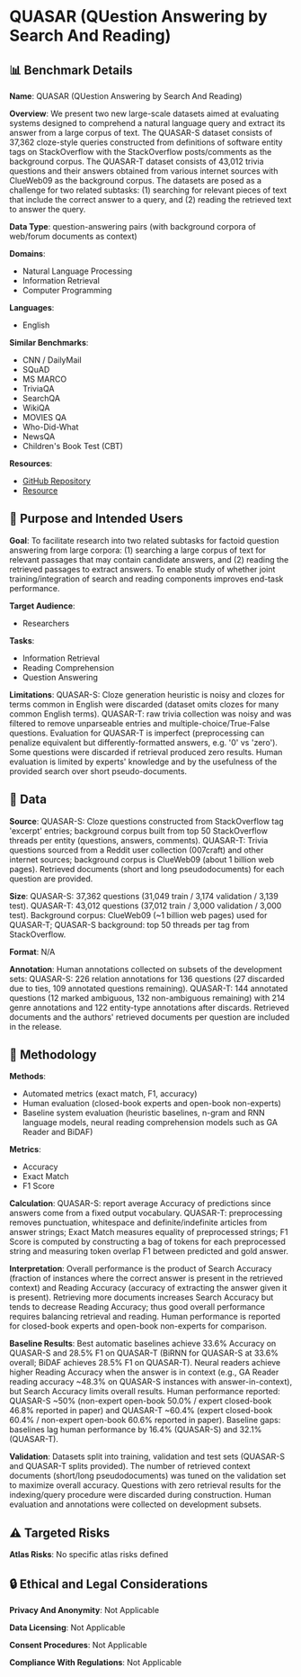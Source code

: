# QUASAR (QUestion Answering by Search And Reading)

## 📊 Benchmark Details

**Name**: QUASAR (QUestion Answering by Search And Reading)

**Overview**: We present two new large-scale datasets aimed at evaluating systems designed to comprehend a natural language query and extract its answer from a large corpus of text. The QUASAR-S dataset consists of 37,362 cloze-style queries constructed from definitions of software entity tags on StackOverflow with the StackOverflow posts/comments as the background corpus. The QUASAR-T dataset consists of 43,012 trivia questions and their answers obtained from various internet sources with ClueWeb09 as the background corpus. The datasets are posed as a challenge for two related subtasks: (1) searching for relevant pieces of text that include the correct answer to a query, and (2) reading the retrieved text to answer the query.

**Data Type**: question-answering pairs (with background corpora of web/forum documents as context)

**Domains**:
- Natural Language Processing
- Information Retrieval
- Computer Programming

**Languages**:
- English

**Similar Benchmarks**:
- CNN / DailyMail
- SQuAD
- MS MARCO
- TriviaQA
- SearchQA
- WikiQA
- MOVIES QA
- Who-Did-What
- NewsQA
- Children's Book Test (CBT)

**Resources**:
- [GitHub Repository](https://github.com/bdhingra/quasar)
- [Resource](https://arxiv.org/abs/1707.03904)

## 🎯 Purpose and Intended Users

**Goal**: To facilitate research into two related subtasks for factoid question answering from large corpora: (1) searching a large corpus of text for relevant passages that may contain candidate answers, and (2) reading the retrieved passages to extract answers. To enable study of whether joint training/integration of search and reading components improves end-task performance.

**Target Audience**:
- Researchers

**Tasks**:
- Information Retrieval
- Reading Comprehension
- Question Answering

**Limitations**: QUASAR-S: Cloze generation heuristic is noisy and clozes for terms common in English were discarded (dataset omits clozes for many common English terms). QUASAR-T: raw trivia collection was noisy and was filtered to remove unparseable entries and multiple-choice/True-False questions. Evaluation for QUASAR-T is imperfect (preprocessing can penalize equivalent but differently-formatted answers, e.g. '0' vs 'zero'). Some questions were discarded if retrieval produced zero results. Human evaluation is limited by experts' knowledge and by the usefulness of the provided search over short pseudo-documents.

## 💾 Data

**Source**: QUASAR-S: Cloze questions constructed from StackOverflow tag 'excerpt' entries; background corpus built from top 50 StackOverflow threads per entity (questions, answers, comments). QUASAR-T: Trivia questions sourced from a Reddit user collection (007craft) and other internet sources; background corpus is ClueWeb09 (about 1 billion web pages). Retrieved documents (short and long pseudodocuments) for each question are provided.

**Size**: QUASAR-S: 37,362 questions (31,049 train / 3,174 validation / 3,139 test). QUASAR-T: 43,012 questions (37,012 train / 3,000 validation / 3,000 test). Background corpus: ClueWeb09 (~1 billion web pages) used for QUASAR-T; QUASAR-S background: top 50 threads per tag from StackOverflow.

**Format**: N/A

**Annotation**: Human annotations collected on subsets of the development sets: QUASAR-S: 226 relation annotations for 136 questions (27 discarded due to ties, 109 annotated questions remaining). QUASAR-T: 144 annotated questions (12 marked ambiguous, 132 non-ambiguous remaining) with 214 genre annotations and 122 entity-type annotations after discards. Retrieved documents and the authors' retrieved documents per question are included in the release.

## 🔬 Methodology

**Methods**:
- Automated metrics (exact match, F1, accuracy)
- Human evaluation (closed-book experts and open-book non-experts)
- Baseline system evaluation (heuristic baselines, n-gram and RNN language models, neural reading comprehension models such as GA Reader and BiDAF)

**Metrics**:
- Accuracy
- Exact Match
- F1 Score

**Calculation**: QUASAR-S: report average Accuracy of predictions since answers come from a fixed output vocabulary. QUASAR-T: preprocessing removes punctuation, whitespace and definite/indefinite articles from answer strings; Exact Match measures equality of preprocessed strings; F1 Score is computed by constructing a bag of tokens for each preprocessed string and measuring token overlap F1 between predicted and gold answer.

**Interpretation**: Overall performance is the product of Search Accuracy (fraction of instances where the correct answer is present in the retrieved context) and Reading Accuracy (accuracy of extracting the answer given it is present). Retrieving more documents increases Search Accuracy but tends to decrease Reading Accuracy; thus good overall performance requires balancing retrieval and reading. Human performance is reported for closed-book experts and open-book non-experts for comparison.

**Baseline Results**: Best automatic baselines achieve 33.6% Accuracy on QUASAR-S and 28.5% F1 on QUASAR-T (BiRNN for QUASAR-S at 33.6% overall; BiDAF achieves 28.5% F1 on QUASAR-T). Neural readers achieve higher Reading Accuracy when the answer is in context (e.g., GA Reader reading accuracy ~48.3% on QUASAR-S instances with answer-in-context), but Search Accuracy limits overall results. Human performance reported: QUASAR-S ~50% (non-expert open-book 50.0% / expert closed-book 46.8% reported in paper) and QUASAR-T ~60.4% (expert closed-book 60.4% / non-expert open-book 60.6% reported in paper). Baseline gaps: baselines lag human performance by 16.4% (QUASAR-S) and 32.1% (QUASAR-T).

**Validation**: Datasets split into training, validation and test sets (QUASAR-S and QUASAR-T splits provided). The number of retrieved context documents (short/long pseudodocuments) was tuned on the validation set to maximize overall accuracy. Questions with zero retrieval results for the indexing/query procedure were discarded during construction. Human evaluation and annotations were collected on development subsets.

## ⚠️ Targeted Risks

**Atlas Risks**:
No specific atlas risks defined

## 🔒 Ethical and Legal Considerations

**Privacy And Anonymity**: Not Applicable

**Data Licensing**: Not Applicable

**Consent Procedures**: Not Applicable

**Compliance With Regulations**: Not Applicable
